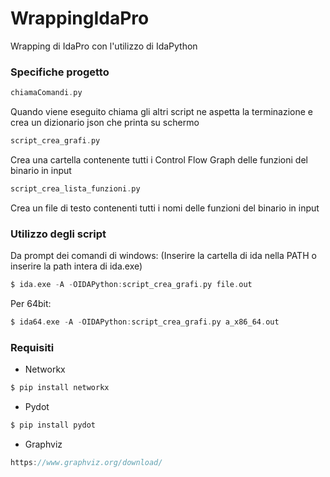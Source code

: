 # WrappingIdaPro

Wrapping di IdaPro con l'utilizzo di IdaPython

### Specifiche progetto

```C 
chiamaComandi.py 
```

Quando viene eseguito chiama gli altri script ne aspetta la terminazione e crea un dizionario json che printa su schermo

```C 
script_crea_grafi.py 
```
Crea una cartella contenente tutti i Control Flow Graph delle funzioni del binario in input

```C 
script_crea_lista_funzioni.py 
```
Crea un file di testo contenenti tutti i nomi delle funzioni del binario in input

### Utilizzo degli script

Da prompt dei comandi di windows:
(Inserire la cartella di ida nella PATH o inserire la path intera di ida.exe)

```C 
$ ida.exe -A -OIDAPython:script_crea_grafi.py file.out
```

Per 64bit:

```C 
$ ida64.exe -A -OIDAPython:script_crea_grafi.py a_x86_64.out
```

### Requisiti

- Networkx

```C 
$ pip install networkx
```

- Pydot

```C 
$ pip install pydot
```

- Graphviz

```C
https://www.graphviz.org/download/
```
